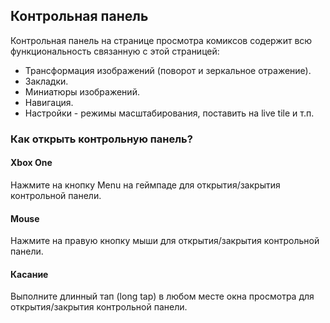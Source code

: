 ## Контрольная панель

Контрольная панель на странице просмотра комиксов содержит всю функциональность связанную с этой страницей:
* Трансформация изображений (поворот и зеркальное отражение).
* Закладки.
* Миниатюры изображений.
* Навигация.
* Настройки -  режимы масштабирования, поставить на live tile и т.п.

### Как открыть контрольную панель?

#### Xbox One

Нажмите на кнопку Menu на геймпаде для открытия/закрытия контрольной панели.

#### Mouse

Нажмите на правую кнопку мыши для открытия/закрытия контрольной панели.

#### Касание

Выполните длинный тап (long tap) в любом месте окна просмотра для открытия/закрытия контрольной панели.
